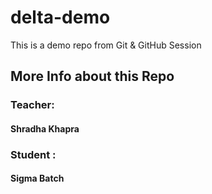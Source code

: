 # delta-demo
This is a demo repo from Git &amp; GitHub Session
## More Info about this Repo

### Teacher: 
#### Shradha Khapra
### Student :
#### Sigma Batch